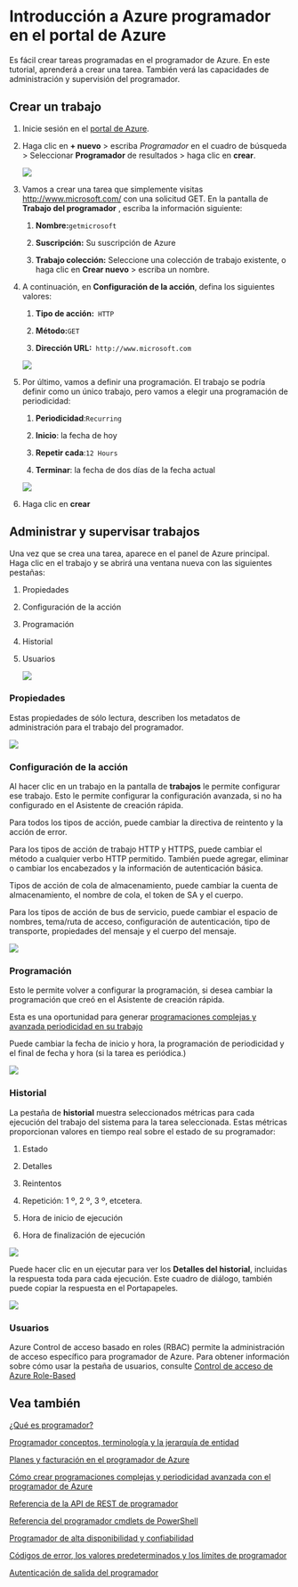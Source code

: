 <properties
 pageTitle="Introducción a Azure programador en el portal de Azure | Microsoft Azure"
 description="Introducción a Azure programador en el portal de Azure"
 services="scheduler"
 documentationCenter=".NET"
 authors="derek1ee"
 manager="kevinlam1"
 editor=""/>
<tags
 ms.service="scheduler"
 ms.workload="infrastructure-services"
 ms.tgt_pltfrm="na"
 ms.devlang="dotnet"
 ms.topic="hero-article"
 ms.date="08/10/2016"
 ms.author="deli"/>

# <a name="get-started-with-azure-scheduler-in-azure-portal"></a>Introducción a Azure programador en el portal de Azure

Es fácil crear tareas programadas en el programador de Azure. En este tutorial, aprenderá a crear una tarea. También verá las capacidades de administración y supervisión del programador.

## <a name="create-a-job"></a>Crear un trabajo

1.  Inicie sesión en el [portal de Azure](https://portal.azure.com/).  

2.  Haga clic en **+ nuevo** > escriba _Programador_ en el cuadro de búsqueda > Seleccionar **Programador** de resultados > haga clic en **crear**.

     ![][marketplace-create]

3.  Vamos a crear una tarea que simplemente visitas http://www.microsoft.com/ con una solicitud GET. En la pantalla de **Trabajo del programador** , escriba la información siguiente:

    1.  **Nombre:**`getmicrosoft`  

    2.  **Suscripción:** Su suscripción de Azure   

    3.  **Trabajo colección:** Seleccione una colección de trabajo existente, o haga clic en **Crear nuevo** > escriba un nombre.

4.  A continuación, en **Configuración de la acción**, defina los siguientes valores:

    1.  **Tipo de acción:**` HTTP`  

    2.  **Método:**`GET`  

    3.  **Dirección URL:**` http://www.microsoft.com`  

      ![][action-settings]

5.  Por último, vamos a definir una programación. El trabajo se podría definir como un único trabajo, pero vamos a elegir una programación de periodicidad:

    1. **Periodicidad**:`Recurring`

    2. **Inicio**: la fecha de hoy

    3. **Repetir cada**:`12 Hours`

    4. **Terminar**: la fecha de dos días de la fecha actual  

      ![][recurrence-schedule]

6.  Haga clic en **crear**

## <a name="manage-and-monitor-jobs"></a>Administrar y supervisar trabajos

Una vez que se crea una tarea, aparece en el panel de Azure principal. Haga clic en el trabajo y se abrirá una ventana nueva con las siguientes pestañas:

1.  Propiedades  

2.  Configuración de la acción  

3.  Programación  

4.  Historial

5.  Usuarios

    ![][job-overview]

### <a name="properties"></a>Propiedades

Estas propiedades de sólo lectura, describen los metadatos de administración para el trabajo del programador.

   ![][job-properties]


### <a name="action-settings"></a>Configuración de la acción

Al hacer clic en un trabajo en la pantalla de **trabajos** le permite configurar ese trabajo. Esto le permite configurar la configuración avanzada, si no ha configurado en el Asistente de creación rápida.

Para todos los tipos de acción, puede cambiar la directiva de reintento y la acción de error.

Para los tipos de acción de trabajo HTTP y HTTPS, puede cambiar el método a cualquier verbo HTTP permitido. También puede agregar, eliminar o cambiar los encabezados y la información de autenticación básica.

Tipos de acción de cola de almacenamiento, puede cambiar la cuenta de almacenamiento, el nombre de cola, el token de SA y el cuerpo.

Para los tipos de acción de bus de servicio, puede cambiar el espacio de nombres, tema/ruta de acceso, configuración de autenticación, tipo de transporte, propiedades del mensaje y el cuerpo del mensaje.

   ![][job-action-settings]

### <a name="schedule"></a>Programación

Esto le permite volver a configurar la programación, si desea cambiar la programación que creó en el Asistente de creación rápida.

Esta es una oportunidad para generar [programaciones complejas y avanzada periodicidad en su trabajo](scheduler-advanced-complexity.md)

Puede cambiar la fecha de inicio y hora, la programación de periodicidad y el final de fecha y hora (si la tarea es periódica.)

   ![][job-schedule]


### <a name="history"></a>Historial

La pestaña de **historial** muestra seleccionados métricas para cada ejecución del trabajo del sistema para la tarea seleccionada. Estas métricas proporcionan valores en tiempo real sobre el estado de su programador:

1.  Estado  

2.  Detalles  

3.  Reintentos

4.  Repetición: 1 º, 2 º, 3 º, etcetera.

5.  Hora de inicio de ejecución  

6.  Hora de finalización de ejecución

   ![][job-history]

Puede hacer clic en un ejecutar para ver los **Detalles del historial**, incluidas la respuesta toda para cada ejecución. Este cuadro de diálogo, también puede copiar la respuesta en el Portapapeles.

   ![][job-history-details]

### <a name="users"></a>Usuarios

Azure Control de acceso basado en roles (RBAC) permite la administración de acceso específico para programador de Azure. Para obtener información sobre cómo usar la pestaña de usuarios, consulte [Control de acceso de Azure Role-Based](../active-directory/role-based-access-control-configure.md)


## <a name="see-also"></a>Vea también

 [¿Qué es programador?](scheduler-intro.md)

 [Programador conceptos, terminología y la jerarquía de entidad](scheduler-concepts-terms.md)

 [Planes y facturación en el programador de Azure](scheduler-plans-billing.md)

 [Cómo crear programaciones complejas y periodicidad avanzada con el programador de Azure](scheduler-advanced-complexity.md)

 [Referencia de la API de REST de programador](https://msdn.microsoft.com/library/mt629143)

 [Referencia del programador cmdlets de PowerShell](scheduler-powershell-reference.md)

 [Programador de alta disponibilidad y confiabilidad](scheduler-high-availability-reliability.md)

 [Códigos de error, los valores predeterminados y los límites de programador](scheduler-limits-defaults-errors.md)

 [Autenticación de salida del programador](scheduler-outbound-authentication.md)


[marketplace-create]: ./media/scheduler-get-started-portal/scheduler-v2-portal-marketplace-create.png
[action-settings]: ./media/scheduler-get-started-portal/scheduler-v2-portal-action-settings.png
[recurrence-schedule]: ./media/scheduler-get-started-portal/scheduler-v2-portal-recurrence-schedule.png
[job-properties]: ./media/scheduler-get-started-portal/scheduler-v2-portal-job-properties.png
[job-overview]: ./media/scheduler-get-started-portal/scheduler-v2-portal-job-overview-1.png
[job-action-settings]: ./media/scheduler-get-started-portal/scheduler-v2-portal-job-action-settings.png
[job-schedule]: ./media/scheduler-get-started-portal/scheduler-v2-portal-job-schedule.png
[job-history]: ./media/scheduler-get-started-portal/scheduler-v2-portal-job-history.png
[job-history-details]: ./media/scheduler-get-started-portal/scheduler-v2-portal-job-history-details.png


[1]: ./media/scheduler-get-started-portal/scheduler-get-started-portal001.png
[2]: ./media/scheduler-get-started-portal/scheduler-get-started-portal002.png
[3]: ./media/scheduler-get-started-portal/scheduler-get-started-portal003.png
[4]: ./media/scheduler-get-started-portal/scheduler-get-started-portal004.png
[5]: ./media/scheduler-get-started-portal/scheduler-get-started-portal005.png
[6]: ./media/scheduler-get-started-portal/scheduler-get-started-portal006.png
[7]: ./media/scheduler-get-started-portal/scheduler-get-started-portal007.png
[8]: ./media/scheduler-get-started-portal/scheduler-get-started-portal008.png
[9]: ./media/scheduler-get-started-portal/scheduler-get-started-portal009.png
[10]: ./media/scheduler-get-started-portal/scheduler-get-started-portal010.png
[11]: ./media/scheduler-get-started-portal/scheduler-get-started-portal011.png
[12]: ./media/scheduler-get-started-portal/scheduler-get-started-portal012.png
[13]: ./media/scheduler-get-started-portal/scheduler-get-started-portal013.png
[14]: ./media/scheduler-get-started-portal/scheduler-get-started-portal014.png
[15]: ./media/scheduler-get-started-portal/scheduler-get-started-portal015.png
